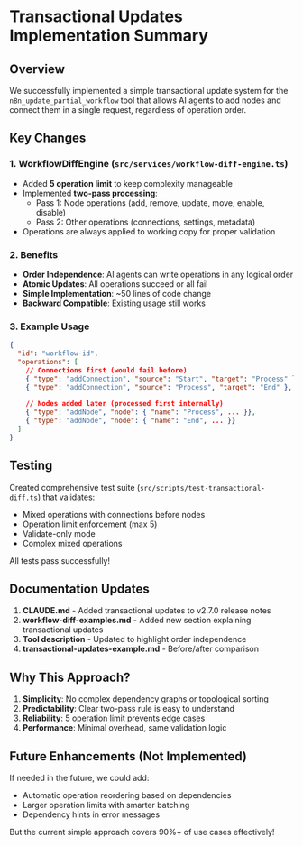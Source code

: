# Transactional Updates Implementation Summary

## Overview

We successfully implemented a simple transactional update system for the `n8n_update_partial_workflow` tool that allows AI agents to add nodes and connect them in a single request, regardless of operation order.

## Key Changes

### 1. WorkflowDiffEngine (`src/services/workflow-diff-engine.ts`)

- Added **5 operation limit** to keep complexity manageable
- Implemented **two-pass processing**:
  - Pass 1: Node operations (add, remove, update, move, enable, disable)
  - Pass 2: Other operations (connections, settings, metadata)
- Operations are always applied to working copy for proper validation

### 2. Benefits

- **Order Independence**: AI agents can write operations in any logical order
- **Atomic Updates**: All operations succeed or all fail
- **Simple Implementation**: ~50 lines of code change
- **Backward Compatible**: Existing usage still works

### 3. Example Usage

```json
{
  "id": "workflow-id",
  "operations": [
    // Connections first (would fail before)
    { "type": "addConnection", "source": "Start", "target": "Process" },
    { "type": "addConnection", "source": "Process", "target": "End" },
    
    // Nodes added later (processed first internally)
    { "type": "addNode", "node": { "name": "Process", ... }},
    { "type": "addNode", "node": { "name": "End", ... }}
  ]
}
```

## Testing

Created comprehensive test suite (`src/scripts/test-transactional-diff.ts`) that validates:
- Mixed operations with connections before nodes
- Operation limit enforcement (max 5)
- Validate-only mode
- Complex mixed operations

All tests pass successfully!

## Documentation Updates

1. **CLAUDE.md** - Added transactional updates to v2.7.0 release notes
2. **workflow-diff-examples.md** - Added new section explaining transactional updates
3. **Tool description** - Updated to highlight order independence
4. **transactional-updates-example.md** - Before/after comparison

## Why This Approach?

1. **Simplicity**: No complex dependency graphs or topological sorting
2. **Predictability**: Clear two-pass rule is easy to understand
3. **Reliability**: 5 operation limit prevents edge cases
4. **Performance**: Minimal overhead, same validation logic

## Future Enhancements (Not Implemented)

If needed in the future, we could add:
- Automatic operation reordering based on dependencies
- Larger operation limits with smarter batching
- Dependency hints in error messages

But the current simple approach covers 90%+ of use cases effectively!